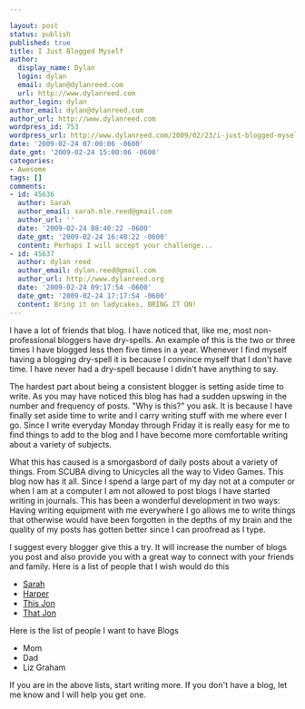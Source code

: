 ```yaml
---

layout: post
status: publish
published: true
title: I Just Blogged Myself
author:
  display_name: Dylan
  login: dylan
  email: dylan@dylanreed.com
  url: http://www.dylanreed.com
author_login: dylan
author_email: dylan@dylanreed.com
author_url: http://www.dylanreed.com
wordpress_id: 753
wordpress_url: http://www.dylanreed.com/2009/02/23/i-just-blogged-myself/
date: '2009-02-24 07:00:06 -0600'
date_gmt: '2009-02-24 15:00:06 -0600'
categories:
- Awesome
tags: []
comments:
- id: 45636
  author: Sarah
  author_email: sarah.mle.reed@gmail.com
  author_url: ''
  date: '2009-02-24 08:40:22 -0600'
  date_gmt: '2009-02-24 16:40:22 -0600'
  content: Perhaps I will accept your challenge...
- id: 45637
  author: dylan reed
  author_email: dylan.reed@gmail.com
  author_url: http://www.dylanreed.org
  date: '2009-02-24 09:17:54 -0600'
  date_gmt: '2009-02-24 17:17:54 -0600'
  content: Bring it on ladycakes, BRING IT ON!
---
```


I have a lot of friends that blog. I have noticed that, like me, most non-professional bloggers have dry-spells. An example of this is the two or three times I have blogged less then five times in a year. Whenever I find myself having a blogging dry-spell it is because I convince myself that I don't have time. I have never had a dry-spell because I didn't have anything to say.

The hardest part about being a consistent blogger is setting aside time to write. As you may have noticed this blog has had a sudden upswing in the number and frequency of posts. "Why is this?" you ask. It is because I have finally set aside time to write and I carry writing stuff with me where ever I go. Since I write everyday Monday through Friday it is really easy for me to find things to add to the blog and I have become more comfortable writing about a variety of subjects.

What this has caused is a smorgasbord of daily posts about a variety of things. From SCUBA diving to Unicycles all the way to Video Games. This blog now has it all. Since I spend a large part of my day not at a computer or when I am at a computer I am not allowed to post blogs I have started writing in journals. This has been a wonderful development in two ways: Having writing equipment with me everywhere I go allows me to write things that otherwise would have been forgotten in the depths of my brain and the quality of my posts has gotten better since I can proofread as I type.

I suggest every blogger give this a try. It will increase the number of blogs you post and also provide you with a great way to connect with your friends and family. Here is a list of people that I wish would do this

  * [Sarah][1]
  * [Harper][2]
  * [This Jon][3]
  * [That Jon][4]
  


   [1]: http://photodork.org
   [2]: http://nata2.org
   [3]: http://www.in5anity.org/
   [4]: http://blogs.myspace.com/index.cfm?fuseaction=blog.ListAll&friendID=306504962

  
Here is the list of people I want to have Blogs

  * Mom
  * Dad
  * Liz Graham
  


  
If you are in the above lists, start writing more. If you don't have a blog, let me know and I will help you get one.
